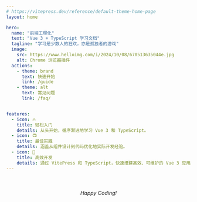```yaml
---
# https://vitepress.dev/reference/default-theme-home-page
layout: home

hero:
  name: "前端工程化"
  text: "Vue 3 + TypeScript 学习文档"
  tagline: "学习是少数人的狂欢，亦是孤独者的游戏"
  image:
    src: https://www.helloimg.com/i/2024/10/08/670513635044e.jpg
    alt: Chrome 浏览器插件
  actions:
    - theme: brand
      text: 快速开始
      link: /guide
    - theme: alt
      text: 常见问题
      link: /faq/


features:
  - icon: 🔥
    title: 轻松入门
    details: 从头开始，循序渐进地学习 Vue 3 和 TypeScript。 
  - icon: 📺
    title: 最佳实践
    details: 涵盖从组件设计到代码优化地实际开发经验。
  - icon: 🚀
    title: 高效开发
    details: 通过 VitePress 和 TypeScript，快速搭建高效、可维护的 Vue 3 应用。
---
```



<div style="text-align: center; margin-top: 50px;">
  <em> Happy Coding! </em>
</div>



